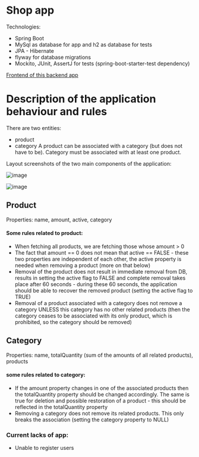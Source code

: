 # Shop app 
Technologies:
* Spring Boot
* MySql as database for app and h2 as database for tests
* JPA - Hibernate 
* flyway for database migrations
* Mockito, JUnit, AssertJ for tests (spring-boot-starter-test dependency)

[Frontend of this backend app](https://github.com/KarolXX/Shop-app-frontend)

# Description of the application behaviour and rules
There are two entities:
* product 
* category
A product can be associated with a category (but does not have to be). Category must be associated with at least one product.

Layout screenshots of the two main components of the application:

![image](https://user-images.githubusercontent.com/71709330/163165470-ed67c715-6f12-4c3d-9693-f0bc2f6ed005.png)

![image](https://user-images.githubusercontent.com/71709330/163165579-fc75beb0-0422-4b89-97e7-81a72a36bdb4.png)

## Product
Properties: name, amount, active, category
#### Some rules related to product:
* When fetching all products, we are fetching those whose amount > 0
* The fact that amount == 0 does not mean that active == FALSE - these two properties are independent of each other, the active property is needed when removing a product (more on that below)
* Removal of the product does not result in immediate removal from DB, results in setting the active flag to FALSE and complete removal takes place after 60 seconds - during these 60 seconds, the application should be able to recover the removed product (setting the active flag to TRUE) 
* Removal of a product associated with a category does not remove a category UNLESS this category has no other related products (then the category ceases to be associated with its only product, which is prohibited, so the category should be removed)

## Category
Properties: name, totalQuantity (sum of the amounts of all related products), products
#### some rules related to category:
* If the amount property changes in one of the associated products then the totalQuantity property should be changed accordingly. The same is true for deletion and possible restoration of a product - this should be reflected in the totalQuantity property
* Removing a category does not remove its related products. This only breaks the association (setting the category property to NULL)


### Current lacks of app:
* Unable to register users




